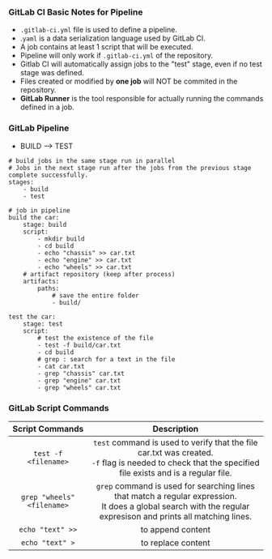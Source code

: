 ### GitLab CI Basic Notes for Pipeline

- `.gitlab-ci.yml` file is used to define a pipeline.
- .`yaml` is a data serialization language used by GitLab CI.
- A job contains at least 1 script that will be executed.
- Pipeline will only work if `.gitlab-ci.yml` of the repository.
- Gitlab CI will automatically assign jobs to the "test" stage, even if no test stage was defined.
- Files created or modified by **one job** will NOT be commited in the repository.
- **GitLab Runner** is the tool responsible for actually running the commands defined in a job.

### GitLab Pipeline

- BUILD --> TEST

```
# build jobs in the same stage run in parallel
# Jobs in the next stage run after the jobs from the previous stage complete successfully.
stages:
    - build
    - test

# job in pipeline
build the car:
    stage: build
    script:
        - mkdir build
        - cd build
        - echo "chassis" >> car.txt
        - echo "engine" >> car.txt
        - echo "wheels" >> car.txt
    # artifact repository (keep after process)
    artifacts:
        paths:
            # save the entire folder
            - build/

test the car:
    stage: test
    script:
        # test the existence of the file
        - test -f build/car.txt
        - cd build
        # grep : search for a text in the file
        - cat car.txt
        - grep "chassis" car.txt
        - grep "engine" car.txt
        - grep "wheels" car.txt

```

### GitLab Script Commands

|      Script Commands       |                                                                             Description                                                                             |
| :------------------------: | :-----------------------------------------------------------------------------------------------------------------------------------------------------------------: |
|    `test -f <filename>`    |     `test` command is used to verify that the file car.txt was created. <br> `-f` flag is needed to check that the specified file exists and is a regular file.     |
| `grep "wheels" <filename>` | `grep` command is used for searching lines that match a regular expression. <br> It does a global search with the regular expresison and prints all matching lines. |
|      `echo "text" >>`      |                                                                          to append content                                                                          |
|      `echo "text" >`       |                                                                         to replace content                                                                          |
